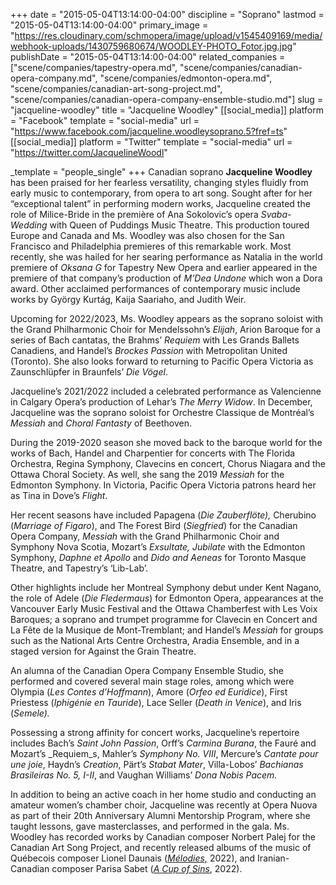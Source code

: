 +++
date = "2015-05-04T13:14:00-04:00"
discipline = "Soprano"
lastmod = "2015-05-04T13:14:00-04:00"
primary_image = "https://res.cloudinary.com/schmopera/image/upload/v1545409169/media/webhook-uploads/1430759680674/WOODLEY-PHOTO_Fotor.jpg.jpg"
publishDate = "2015-05-04T13:14:00-04:00"
related_companies = ["scene/companies/tapestry-opera.md", "scene/companies/canadian-opera-company.md", "scene/companies/edmonton-opera.md", "scene/companies/canadian-art-song-project.md", "scene/companies/canadian-opera-company-ensemble-studio.md"]
slug = "jacqueline-woodley"
title = "Jacqueline Woodley"
[[social_media]]
platform = "Facebook"
template = "social-media"
url = "https://www.facebook.com/jacqueline.woodleysoprano.5?fref=ts"
[[social_media]]
platform = "Twitter"
template = "social-media"
url = "https://twitter.com/JacquelineWoodl"

_template = "people_single"
+++
Canadian soprano **Jacqueline Woodley** has been praised for her fearless versatility, changing styles fluidly from early music to contemporary, from opera to art song. Sought after for her “exceptional talent” in performing modern works, Jacqueline created the role of Milice-Bride in the première of Ana Sokolovic’s opera _Svaba-Wedding_ with Queen of Puddings Music Theatre. This production toured Europe and Canada and Ms. Woodley was also chosen for the San Francisco and Philadelphia premieres of this remarkable work. Most recently, she was hailed for her searing performance as Natalia in the world premiere of _Oksana G_ for Tapestry New Opera and earlier appeared in the premiere of that company’s production of _M’Dea Undone_ which won a Dora award. Other acclaimed performances of contemporary music include works by György Kurtág, Kaija Saariaho, and Judith Weir.

Upcoming for 2022/2023, Ms. Woodley appears as the soprano soloist with the Grand Philharmonic Choir for Mendelssohn’s _Elijah_, Arion Baroque for a series of Bach cantatas, the Brahms’ _Requiem_ with Les Grands Ballets Canadiens, and Handel’s _Brockes Passion_ with Metropolitan United (Toronto). She also looks forward to returning to Pacific Opera Victoria as Zaunschlüpfer in Braunfels’ _Die Vögel_.

Jacqueline’s 2021/2022 included a celebrated performance as Valencienne in Calgary Opera’s production of Lehar’s _The Merry Widow_. In December, Jacqueline was the soprano soloist for Orchestre Classique de Montréal’s _Messiah_ and _Choral Fantasty_ of Beethoven.

During the 2019-2020 season she moved back to the baroque world for the works of Bach, Handel and Charpentier for concerts with The Florida Orchestra, Regina Symphony, Clavecins en concert, Chorus Niagara and the Ottawa Choral Society. As well, she sang the 2019 _Messiah_ for the Edmonton Symphony. In Victoria, Pacific Opera Victoria patrons heard her as Tina in Dove’s _Flight_.

Her recent seasons have included Papagena (_Die Zauberflöte),_ Cherubino (_Marriage of Figaro_), and The Forest Bird (_Siegfried_) for the Canadian Opera Company, _Messiah_ with the Grand Philharmonic Choir and Symphony Nova Scotia, Mozart’s _Exsultate, Jubilate_ with the Edmonton Symphony, _Daphne et Apollo_ and _Dido and Aeneas_ for Toronto Masque Theatre, and Tapestry’s ‘Lib-Lab’.

Other highlights include her Montreal Symphony debut under Kent Nagano, the role of Adele (_Die Fledermaus_) for Edmonton Opera, appearances at the Vancouver Early Music Festival and the Ottawa Chamberfest with Les Voix Baroques; a soprano and trumpet programme for Clavecin en Concert and La Fête de la Musique de Mont-Tremblant; and Handel’s _Messiah_ for groups such as the National Arts Centre Orchestra, Aradia Ensemble, and in a staged version for Against the Grain Theatre.

An alumna of the Canadian Opera Company Ensemble Studio, she performed and covered several main stage roles, among which were Olympia (_Les_ _Contes d’Hoffmann_), Amore (_Orfeo ed Euridice_), First Priestess (_Iphigénie en Tauride_), Lace Seller (_Death in Venice_), and Iris (_Semele)._

Possessing a strong affinity for concert works, Jacqueline’s repertoire includes Bach’s _Saint John Passion_, Orff’s _Carmina Burana_, the Fauré and Mozart’s _Requiem_s, Mahler’s _Symphony No. VIII_, Mercure’s _Cantate pour une joie_, Haydn’s _Creation_, Pärt’s _Stabat Mater_, Villa-Lobos’ _Bachianas Brasileiras No. 5, I-II_, and Vaughan Williams’ _Dona Nobis Pacem._

In addition to being an active coach in her home studio and conducting an amateur women’s chamber choir, Jacqueline was recently at Opera Nuova as part of their 20th Anniversary Alumni Mentorship Program, where she taught lessons, gave masterclasses, and performed in the gala. Ms. Woodley has recorded works by Canadian composer Norbert Palej for the Canadian Art Song Project, and recently released albums of the music of Québecois composer Lionel Daunais ([_Mélodies,_](https://lioneldaunais.com/) 2022), and Iranian-Canadian composer Parisa Sabet ([_A Cup of Sins_](https://redshiftmusicsociety.bandcamp.com/album/a-cup-of-sins), 2022).